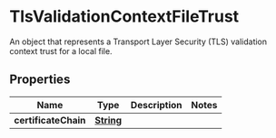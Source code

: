 

# TlsValidationContextFileTrust

An object that represents a Transport Layer Security (TLS) validation context trust for a local file.

## Properties

| Name | Type | Description | Notes |
|------------ | ------------- | ------------- | -------------|
|**certificateChain** | [**String**](String.md) |  |  |



